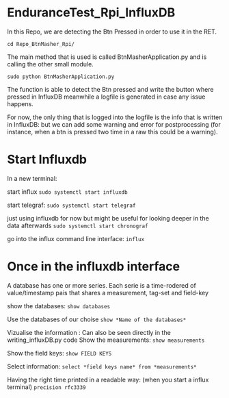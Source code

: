 # EnduranceTest_Rpi_InfluxDB

In this Repo, we are detecting the Btn Pressed in order to use it in the RET.
```
cd Repo_BtnMasher_Rpi/
```

The main method that is used is called  BtnMasherApplication.py and is calling the other small module.
```
sudo python BtnMasherApplication.py
```

The function is able to detect the Btn pressed and write the button where pressed in InfluxDB meanwhile a logfile is generated in case any issue happens.

For now, the only thing that is logged into the logfile is the info that is written in InfluxDB: but we can add some warning and error for postprocessing (for instance, when a btn is pressed two time in a raw this could be a warning). 

# Start Influxdb
In a new terminal:

start influx
```sudo systemctl start influxdb```

start telegraf:
```sudo systemctl start telegraf```

 just using influxdb for now but might be useful for looking deeper in the data afterwards
```sudo systemctl start chronograf```

go into the influx command line interface:
```influx```

# Once in the influxdb interface
A database has one or more series. Each serie is a time-rodered of value/timestamp pais that shares a measurement, tag-set and field-key

show the databases:
```show databases```

Use the databases of our choise
```show *Name of the databases*```

Vizualise the information : Can also be seen directly in the writing_influxDB.py code
Show the measurements:
```show measurements```

Show the field keys:
```show FIELD KEYS```

Select information:
```select *field keys name* from *measurements*```

Having the right time printed in a readable way: (when you start a influx terminal)
```precision rfc3339```



